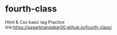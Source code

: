 # fourth-class
Html &amp; Css basic tag Practice
link:https://sagarkhandakar00.github.io/fourth-class/
